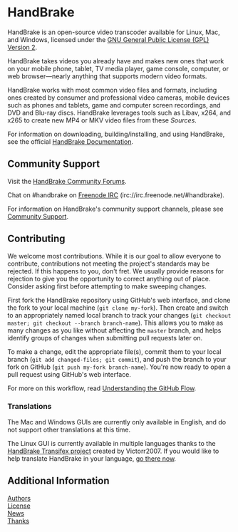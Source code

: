 # HandBrake

HandBrake is an open-source video transcoder available for Linux, Mac, and Windows, licensed under the [GNU General Public License (GPL) Version 2](LICENSE).

HandBrake takes videos you already have and makes new ones that work on your mobile phone, tablet, TV media player, game console, computer, or web browser—nearly anything that supports modern video formats.

HandBrake works with most common video files and formats, including ones created by consumer and professional video cameras, mobile devices such as phones and tablets, game and computer screen recordings, and DVD and Blu-ray discs. HandBrake leverages tools such as Libav, x264, and x265 to create new MP4 or MKV video files from these *Sources*.

For information on downloading, building/installing, and using HandBrake, see the official [HandBrake Documentation](https://handbrake.fr/docs).


## Community Support

Visit the [HandBrake Community Forums](https://forum.handbrake.fr/).

Chat on \#handbrake on [Freenode IRC](http://webchat.freenode.net/?channels=handbrake) (irc://irc.freenode.net/#handbrake).

For information on HandBrake's community support channels, please see [Community Support](https://handbrake.fr/docs/en/latest/help/community-support.html).


## Contributing

We welcome most contributions. While it is our goal to allow everyone to contribute, contributions not meeting the project's standards may be rejected. If this happens to you, don't fret. We usually provide reasons for rejection to give you the opportunity to correct anything out of place. Consider asking first before attempting to make sweeping changes.

First fork the HandBrake repository using GitHub's web interface, and clone the fork to your local machine (`git clone my-fork`). Then create and switch to an appropriately named local branch to track your changes (`git checkout master; git checkout --branch branch-name`). This allows you to make as many changes as you like without affecting the `master` branch, and helps identify groups of changes when submitting pull requests later on.

To make a change, edit the appropriate file(s), commit them to your local branch (`git add changed-files; git commit`), and push the branch to your fork on GitHub (`git push my-fork branch-name`). You're now ready to open a pull request using GitHub's web interface.

For more on this workflow, read [Understanding the GitHub Flow](https://guides.github.com/introduction/flow/).

### Translations

The Mac and Windows GUIs are currently only available in English, and do not support other translations at this time.

The Linux GUI is currently available in multiple languages thanks to the [HandBrake Transifex project](https://www.transifex.com/victorr2007/handbrake/) created by Victorr2007. If you would like to help translate HandBrake in your language, [go there now](https://www.transifex.com/victorr2007/handbrake/).


## Additional Information

[Authors](AUTHORS.markdown)  
[License](LICENSE)  
[News](NEWS.markdown)  
[Thanks](THANKS.markdown)
